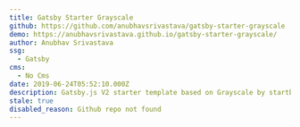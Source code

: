 ```yaml
---
title: Gatsby Starter Grayscale
github: https://github.com/anubhavsrivastava/gatsby-starter-grayscale
demo: https://anubhavsrivastava.github.io/gatsby-starter-grayscale/
author: Anubhav Srivastava
ssg:
  - Gatsby
cms:
  - No Cms
date: 2019-06-24T05:52:10.000Z
description: Gatsby.js V2 starter template based on Grayscale by startbootstrap
stale: true
disabled_reason: Github repo not found
---
```

